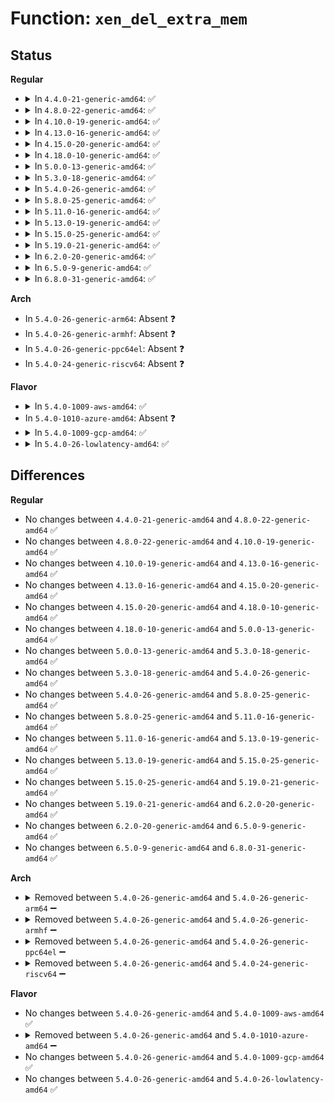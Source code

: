 # Function: <code>xen_del_extra_mem</code>

## Status
<b>Regular</b>
<ul>
<li>
<details>
<summary>In <code>4.4.0-21-generic-amd64</code>: ✅</summary>

```c
void xen_del_extra_mem(long unsigned int start_pfn, long unsigned int n_pfns)
```

```json
{
  "name": "xen_del_extra_mem",
  "collision_type": "Unique Static",
  "inline_type": "No",
  "funcs": [
    {
      "addr": 18446744071594971137,
      "name": "xen_del_extra_mem",
      "external": false,
      "loc": "arch/x86/xen/setup.c:122",
      "file": "arch/x86/xen/setup.c",
      "inline": "seen, unknown",
      "caller_inline": [],
      "caller_func": [
        "arch/x86/xen/setup.c:xen_remap_memory",
        "arch/x86/xen/setup.c:xen_remap_memory"
      ]
    }
  ],
  "symbols": [
    {
      "addr": 18446744071594971137,
      "name": "xen_del_extra_mem",
      "section": ".init.text",
      "bind": "STB_LOCAL",
      "size": 191
    }
  ]
}
```
</details>
</li>
<li>
<details>
<summary>In <code>4.8.0-22-generic-amd64</code>: ✅</summary>

```c
void xen_del_extra_mem(long unsigned int start_pfn, long unsigned int n_pfns)
```

```json
{
  "name": "xen_del_extra_mem",
  "collision_type": "Unique Static",
  "inline_type": "No",
  "funcs": [
    {
      "addr": 18446744071595134289,
      "name": "xen_del_extra_mem",
      "external": false,
      "loc": "arch/x86/xen/setup.c:122",
      "file": "arch/x86/xen/setup.c",
      "inline": "seen, unknown",
      "caller_inline": [],
      "caller_func": [
        "arch/x86/xen/setup.c:xen_remap_memory",
        "arch/x86/xen/setup.c:xen_remap_memory"
      ]
    }
  ],
  "symbols": [
    {
      "addr": 18446744071595134289,
      "name": "xen_del_extra_mem",
      "section": ".init.text",
      "bind": "STB_LOCAL",
      "size": 186
    }
  ]
}
```
</details>
</li>
<li>
<details>
<summary>In <code>4.10.0-19-generic-amd64</code>: ✅</summary>

```c
void xen_del_extra_mem(long unsigned int start_pfn, long unsigned int n_pfns)
```

```json
{
  "name": "xen_del_extra_mem",
  "collision_type": "Unique Static",
  "inline_type": "No",
  "funcs": [
    {
      "addr": 18446744071595376965,
      "name": "xen_del_extra_mem",
      "external": false,
      "loc": "arch/x86/xen/setup.c:122",
      "file": "arch/x86/xen/setup.c",
      "inline": "seen, unknown",
      "caller_inline": [],
      "caller_func": [
        "arch/x86/xen/setup.c:xen_remap_memory",
        "arch/x86/xen/setup.c:xen_remap_memory"
      ]
    }
  ],
  "symbols": [
    {
      "addr": 18446744071595376965,
      "name": "xen_del_extra_mem",
      "section": ".init.text",
      "bind": "STB_LOCAL",
      "size": 186
    }
  ]
}
```
</details>
</li>
<li>
<details>
<summary>In <code>4.13.0-16-generic-amd64</code>: ✅</summary>

```c
void xen_del_extra_mem(long unsigned int start_pfn, long unsigned int n_pfns)
```

```json
{
  "name": "xen_del_extra_mem",
  "collision_type": "Unique Static",
  "inline_type": "No",
  "funcs": [
    {
      "addr": 18446744071596294064,
      "name": "xen_del_extra_mem",
      "external": false,
      "loc": "arch/x86/xen/setup.c:121",
      "file": "arch/x86/xen/setup.c",
      "inline": "seen, unknown",
      "caller_inline": [],
      "caller_func": [
        "arch/x86/xen/setup.c:xen_remap_memory",
        "arch/x86/xen/setup.c:xen_remap_memory"
      ]
    }
  ],
  "symbols": [
    {
      "addr": 18446744071596294064,
      "name": "xen_del_extra_mem",
      "section": ".init.text",
      "bind": "STB_LOCAL",
      "size": 191
    }
  ]
}
```
</details>
</li>
<li>
<details>
<summary>In <code>4.15.0-20-generic-amd64</code>: ✅</summary>

```c
void xen_del_extra_mem(long unsigned int start_pfn, long unsigned int n_pfns)
```

```json
{
  "name": "xen_del_extra_mem",
  "collision_type": "Unique Static",
  "inline_type": "No",
  "funcs": [
    {
      "addr": 18446744071602611864,
      "name": "xen_del_extra_mem",
      "external": false,
      "loc": "arch/x86/xen/setup.c:122",
      "file": "arch/x86/xen/setup.c",
      "inline": "seen, unknown",
      "caller_inline": [],
      "caller_func": [
        "arch/x86/xen/setup.c:xen_remap_memory",
        "arch/x86/xen/setup.c:xen_remap_memory"
      ]
    }
  ],
  "symbols": [
    {
      "addr": 18446744071602611864,
      "name": "xen_del_extra_mem",
      "section": ".init.text",
      "bind": "STB_LOCAL",
      "size": 191
    }
  ]
}
```
</details>
</li>
<li>
<details>
<summary>In <code>4.18.0-10-generic-amd64</code>: ✅</summary>

```c
void xen_del_extra_mem(long unsigned int start_pfn, long unsigned int n_pfns)
```

```json
{
  "name": "xen_del_extra_mem",
  "collision_type": "Unique Static",
  "inline_type": "No",
  "funcs": [
    {
      "addr": 18446744071602780144,
      "name": "xen_del_extra_mem",
      "external": false,
      "loc": "arch/x86/xen/setup.c:122",
      "file": "arch/x86/xen/setup.c",
      "inline": "seen, unknown",
      "caller_inline": [],
      "caller_func": [
        "arch/x86/xen/setup.c:xen_remap_memory",
        "arch/x86/xen/setup.c:xen_remap_memory"
      ]
    }
  ],
  "symbols": [
    {
      "addr": 18446744071602780144,
      "name": "xen_del_extra_mem",
      "section": ".init.text",
      "bind": "STB_LOCAL",
      "size": 191
    }
  ]
}
```
</details>
</li>
<li>
<details>
<summary>In <code>5.0.0-13-generic-amd64</code>: ✅</summary>

```c
void xen_del_extra_mem(long unsigned int start_pfn, long unsigned int n_pfns)
```

```json
{
  "name": "xen_del_extra_mem",
  "collision_type": "Unique Static",
  "inline_type": "No",
  "funcs": [
    {
      "addr": 18446744071604574352,
      "name": "xen_del_extra_mem",
      "external": false,
      "loc": "arch/x86/xen/setup.c:122",
      "file": "arch/x86/xen/setup.c",
      "inline": "seen, unknown",
      "caller_inline": [],
      "caller_func": [
        "arch/x86/xen/setup.c:xen_remap_memory",
        "arch/x86/xen/setup.c:xen_remap_memory"
      ]
    }
  ],
  "symbols": [
    {
      "addr": 18446744071604574352,
      "name": "xen_del_extra_mem",
      "section": ".init.text",
      "bind": "STB_LOCAL",
      "size": 191
    }
  ]
}
```
</details>
</li>
<li>
<details>
<summary>In <code>5.3.0-18-generic-amd64</code>: ✅</summary>

```c
void xen_del_extra_mem(long unsigned int start_pfn, long unsigned int n_pfns)
```

```json
{
  "name": "xen_del_extra_mem",
  "collision_type": "Unique Static",
  "inline_type": "No",
  "funcs": [
    {
      "addr": 18446744071604669483,
      "name": "xen_del_extra_mem",
      "external": false,
      "loc": "arch/x86/xen/setup.c:123",
      "file": "arch/x86/xen/setup.c",
      "inline": "seen, unknown",
      "caller_inline": [],
      "caller_func": [
        "arch/x86/xen/setup.c:xen_remap_memory",
        "arch/x86/xen/setup.c:xen_remap_memory"
      ]
    }
  ],
  "symbols": [
    {
      "addr": 18446744071604669483,
      "name": "xen_del_extra_mem",
      "section": ".init.text",
      "bind": "STB_LOCAL",
      "size": 196
    }
  ]
}
```
</details>
</li>
<li>
<details>
<summary>In <code>5.4.0-26-generic-amd64</code>: ✅</summary>

```c
void xen_del_extra_mem(long unsigned int start_pfn, long unsigned int n_pfns)
```

```json
{
  "name": "xen_del_extra_mem",
  "collision_type": "Unique Static",
  "inline_type": "No",
  "funcs": [
    {
      "addr": 18446744071604681987,
      "name": "xen_del_extra_mem",
      "external": false,
      "loc": "arch/x86/xen/setup.c:123",
      "file": "arch/x86/xen/setup.c",
      "inline": "seen, unknown",
      "caller_inline": [],
      "caller_func": [
        "arch/x86/xen/setup.c:xen_remap_memory",
        "arch/x86/xen/setup.c:xen_remap_memory"
      ]
    }
  ],
  "symbols": [
    {
      "addr": 18446744071604681987,
      "name": "xen_del_extra_mem",
      "section": ".init.text",
      "bind": "STB_LOCAL",
      "size": 196
    }
  ]
}
```
</details>
</li>
<li>
<details>
<summary>In <code>5.8.0-25-generic-amd64</code>: ✅</summary>

```c
void xen_del_extra_mem(long unsigned int start_pfn, long unsigned int n_pfns)
```

```json
{
  "name": "xen_del_extra_mem",
  "collision_type": "Unique Static",
  "inline_type": "No",
  "funcs": [
    {
      "addr": 18446744071609033042,
      "name": "xen_del_extra_mem",
      "external": false,
      "loc": "arch/x86/xen/setup.c:124",
      "file": "arch/x86/xen/setup.c",
      "inline": "seen, unknown",
      "caller_inline": [],
      "caller_func": [
        "arch/x86/xen/setup.c:xen_remap_memory",
        "arch/x86/xen/setup.c:xen_remap_memory"
      ]
    }
  ],
  "symbols": [
    {
      "addr": 18446744071609033042,
      "name": "xen_del_extra_mem",
      "section": ".init.text",
      "bind": "STB_LOCAL",
      "size": 195
    }
  ]
}
```
</details>
</li>
<li>
<details>
<summary>In <code>5.11.0-16-generic-amd64</code>: ✅</summary>

```c
void xen_del_extra_mem(long unsigned int start_pfn, long unsigned int n_pfns)
```

```json
{
  "name": "xen_del_extra_mem",
  "collision_type": "Unique Static",
  "inline_type": "No",
  "funcs": [
    {
      "addr": 18446744071612096448,
      "name": "xen_del_extra_mem",
      "external": false,
      "loc": "arch/x86/xen/setup.c:123",
      "file": "arch/x86/xen/setup.c",
      "inline": "seen, unknown",
      "caller_inline": [],
      "caller_func": [
        "arch/x86/xen/setup.c:xen_remap_memory",
        "arch/x86/xen/setup.c:xen_remap_memory"
      ]
    }
  ],
  "symbols": [
    {
      "addr": 18446744071612096448,
      "name": "xen_del_extra_mem",
      "section": ".init.text",
      "bind": "STB_LOCAL",
      "size": 195
    }
  ]
}
```
</details>
</li>
<li>
<details>
<summary>In <code>5.13.0-19-generic-amd64</code>: ✅</summary>

```c
void xen_del_extra_mem(long unsigned int start_pfn, long unsigned int n_pfns)
```

```json
{
  "name": "xen_del_extra_mem",
  "collision_type": "Unique Static",
  "inline_type": "No",
  "funcs": [
    {
      "addr": 18446744071614236618,
      "name": "xen_del_extra_mem",
      "external": false,
      "loc": "arch/x86/xen/setup.c:123",
      "file": "arch/x86/xen/setup.c",
      "inline": "seen, unknown",
      "caller_inline": [],
      "caller_func": [
        "arch/x86/xen/setup.c:xen_remap_memory",
        "arch/x86/xen/setup.c:xen_remap_memory"
      ]
    }
  ],
  "symbols": [
    {
      "addr": 18446744071614236618,
      "name": "xen_del_extra_mem",
      "section": ".init.text",
      "bind": "STB_LOCAL",
      "size": 196
    }
  ]
}
```
</details>
</li>
<li>
<details>
<summary>In <code>5.15.0-25-generic-amd64</code>: ✅</summary>

```c
void xen_del_extra_mem(long unsigned int start_pfn, long unsigned int n_pfns)
```

```json
{
  "name": "xen_del_extra_mem",
  "collision_type": "Unique Static",
  "inline_type": "No",
  "funcs": [
    {
      "addr": 18446744071615155943,
      "name": "xen_del_extra_mem",
      "external": false,
      "loc": "arch/x86/xen/setup.c:123",
      "file": "arch/x86/xen/setup.c",
      "inline": "seen, unknown",
      "caller_inline": [],
      "caller_func": [
        "arch/x86/xen/setup.c:xen_remap_memory",
        "arch/x86/xen/setup.c:xen_remap_memory"
      ]
    }
  ],
  "symbols": [
    {
      "addr": 18446744071615155943,
      "name": "xen_del_extra_mem",
      "section": ".init.text",
      "bind": "STB_LOCAL",
      "size": 454
    }
  ]
}
```
</details>
</li>
<li>
<details>
<summary>In <code>5.19.0-21-generic-amd64</code>: ✅</summary>

```c
void xen_del_extra_mem(long unsigned int start_pfn, long unsigned int n_pfns)
```

```json
{
  "name": "xen_del_extra_mem",
  "collision_type": "Unique Static",
  "inline_type": "No",
  "funcs": [
    {
      "addr": 18446744071616921339,
      "name": "xen_del_extra_mem",
      "external": false,
      "loc": "arch/x86/xen/setup.c:123",
      "file": "arch/x86/xen/setup.c",
      "inline": "seen, unknown",
      "caller_inline": [],
      "caller_func": [
        "arch/x86/xen/setup.c:xen_remap_memory",
        "arch/x86/xen/setup.c:xen_remap_memory"
      ]
    }
  ],
  "symbols": [
    {
      "addr": 18446744071616921339,
      "name": "xen_del_extra_mem",
      "section": ".init.text",
      "bind": "STB_LOCAL",
      "size": 471
    }
  ]
}
```
</details>
</li>
<li>
<details>
<summary>In <code>6.2.0-20-generic-amd64</code>: ✅</summary>

```c
void xen_del_extra_mem(long unsigned int start_pfn, long unsigned int n_pfns)
```

```json
{
  "name": "xen_del_extra_mem",
  "collision_type": "Unique Static",
  "inline_type": "No",
  "funcs": [
    {
      "addr": 18446744071627521824,
      "name": "xen_del_extra_mem",
      "external": false,
      "loc": "arch/x86/xen/setup.c:124",
      "file": "arch/x86/xen/setup.c",
      "inline": "seen, unknown",
      "caller_inline": [],
      "caller_func": [
        "arch/x86/xen/setup.c:xen_remap_memory",
        "arch/x86/xen/setup.c:xen_remap_memory"
      ]
    }
  ],
  "symbols": [
    {
      "addr": 18446744071627521824,
      "name": "xen_del_extra_mem",
      "section": ".init.text",
      "bind": "STB_LOCAL",
      "size": 634
    }
  ]
}
```
</details>
</li>
<li>
<details>
<summary>In <code>6.5.0-9-generic-amd64</code>: ✅</summary>

```c
void xen_del_extra_mem(long unsigned int start_pfn, long unsigned int n_pfns)
```

```json
{
  "name": "xen_del_extra_mem",
  "collision_type": "Unique Static",
  "inline_type": "No",
  "funcs": [
    {
      "addr": 18446744071619267024,
      "name": "xen_del_extra_mem",
      "external": false,
      "loc": "arch/x86/xen/setup.c:125",
      "file": "arch/x86/xen/setup.c",
      "inline": "seen, unknown",
      "caller_inline": [],
      "caller_func": [
        "arch/x86/xen/setup.c:xen_remap_memory",
        "arch/x86/xen/setup.c:xen_remap_memory"
      ]
    }
  ],
  "symbols": [
    {
      "addr": 18446744071619267024,
      "name": "xen_del_extra_mem",
      "section": ".init.text",
      "bind": "STB_LOCAL",
      "size": 661
    }
  ]
}
```
</details>
</li>
<li>
<details>
<summary>In <code>6.8.0-31-generic-amd64</code>: ✅</summary>

```c
void xen_del_extra_mem(long unsigned int start_pfn, long unsigned int n_pfns)
```

```json
{
  "name": "xen_del_extra_mem",
  "collision_type": "Unique Static",
  "inline_type": "No",
  "funcs": [
    {
      "addr": 18446744071621559696,
      "name": "xen_del_extra_mem",
      "external": false,
      "loc": "arch/x86/xen/setup.c:128",
      "file": "arch/x86/xen/setup.c",
      "inline": "seen, unknown",
      "caller_inline": [],
      "caller_func": [
        "arch/x86/xen/setup.c:xen_remap_memory",
        "arch/x86/xen/setup.c:xen_remap_memory"
      ]
    }
  ],
  "symbols": [
    {
      "addr": 18446744071621559696,
      "name": "xen_del_extra_mem",
      "section": ".init.text",
      "bind": "STB_LOCAL",
      "size": 661
    }
  ]
}
```
</details>
</li>
</ul>
<b>Arch</b>
<ul>
<li>
In <code>5.4.0-26-generic-arm64</code>: Absent ❓
</li>
<li>
In <code>5.4.0-26-generic-armhf</code>: Absent ❓
</li>
<li>
In <code>5.4.0-26-generic-ppc64el</code>: Absent ❓
</li>
<li>
In <code>5.4.0-24-generic-riscv64</code>: Absent ❓
</li>
</ul>
<b>Flavor</b>
<ul>
<li>
<details>
<summary>In <code>5.4.0-1009-aws-amd64</code>: ✅</summary>

```c
void xen_del_extra_mem(long unsigned int start_pfn, long unsigned int n_pfns)
```

```json
{
  "name": "xen_del_extra_mem",
  "collision_type": "Unique Static",
  "inline_type": "No",
  "funcs": [
    {
      "addr": 18446744071604608297,
      "name": "xen_del_extra_mem",
      "external": false,
      "loc": "arch/x86/xen/setup.c:123",
      "file": "arch/x86/xen/setup.c",
      "inline": "seen, unknown",
      "caller_inline": [],
      "caller_func": [
        "arch/x86/xen/setup.c:xen_remap_memory",
        "arch/x86/xen/setup.c:xen_remap_memory"
      ]
    }
  ],
  "symbols": [
    {
      "addr": 18446744071604608297,
      "name": "xen_del_extra_mem",
      "section": ".init.text",
      "bind": "STB_LOCAL",
      "size": 196
    }
  ]
}
```
</details>
</li>
<li>
In <code>5.4.0-1010-azure-amd64</code>: Absent ❓
</li>
<li>
<details>
<summary>In <code>5.4.0-1009-gcp-amd64</code>: ✅</summary>

```c
void xen_del_extra_mem(long unsigned int start_pfn, long unsigned int n_pfns)
```

```json
{
  "name": "xen_del_extra_mem",
  "collision_type": "Unique Static",
  "inline_type": "No",
  "funcs": [
    {
      "addr": 18446744071604686083,
      "name": "xen_del_extra_mem",
      "external": false,
      "loc": "arch/x86/xen/setup.c:123",
      "file": "arch/x86/xen/setup.c",
      "inline": "seen, unknown",
      "caller_inline": [],
      "caller_func": [
        "arch/x86/xen/setup.c:xen_remap_memory",
        "arch/x86/xen/setup.c:xen_remap_memory"
      ]
    }
  ],
  "symbols": [
    {
      "addr": 18446744071604686083,
      "name": "xen_del_extra_mem",
      "section": ".init.text",
      "bind": "STB_LOCAL",
      "size": 196
    }
  ]
}
```
</details>
</li>
<li>
<details>
<summary>In <code>5.4.0-26-lowlatency-amd64</code>: ✅</summary>

```c
void xen_del_extra_mem(long unsigned int start_pfn, long unsigned int n_pfns)
```

```json
{
  "name": "xen_del_extra_mem",
  "collision_type": "Unique Static",
  "inline_type": "No",
  "funcs": [
    {
      "addr": 18446744071604686039,
      "name": "xen_del_extra_mem",
      "external": false,
      "loc": "arch/x86/xen/setup.c:123",
      "file": "arch/x86/xen/setup.c",
      "inline": "seen, unknown",
      "caller_inline": [],
      "caller_func": [
        "arch/x86/xen/setup.c:xen_remap_memory",
        "arch/x86/xen/setup.c:xen_remap_memory"
      ]
    }
  ],
  "symbols": [
    {
      "addr": 18446744071604686039,
      "name": "xen_del_extra_mem",
      "section": ".init.text",
      "bind": "STB_LOCAL",
      "size": 196
    }
  ]
}
```
</details>
</li>
</ul>

## Differences
<b>Regular</b>
<ul>
<li>
No changes between <code>4.4.0-21-generic-amd64</code> and <code>4.8.0-22-generic-amd64</code> ✅
</li>
<li>
No changes between <code>4.8.0-22-generic-amd64</code> and <code>4.10.0-19-generic-amd64</code> ✅
</li>
<li>
No changes between <code>4.10.0-19-generic-amd64</code> and <code>4.13.0-16-generic-amd64</code> ✅
</li>
<li>
No changes between <code>4.13.0-16-generic-amd64</code> and <code>4.15.0-20-generic-amd64</code> ✅
</li>
<li>
No changes between <code>4.15.0-20-generic-amd64</code> and <code>4.18.0-10-generic-amd64</code> ✅
</li>
<li>
No changes between <code>4.18.0-10-generic-amd64</code> and <code>5.0.0-13-generic-amd64</code> ✅
</li>
<li>
No changes between <code>5.0.0-13-generic-amd64</code> and <code>5.3.0-18-generic-amd64</code> ✅
</li>
<li>
No changes between <code>5.3.0-18-generic-amd64</code> and <code>5.4.0-26-generic-amd64</code> ✅
</li>
<li>
No changes between <code>5.4.0-26-generic-amd64</code> and <code>5.8.0-25-generic-amd64</code> ✅
</li>
<li>
No changes between <code>5.8.0-25-generic-amd64</code> and <code>5.11.0-16-generic-amd64</code> ✅
</li>
<li>
No changes between <code>5.11.0-16-generic-amd64</code> and <code>5.13.0-19-generic-amd64</code> ✅
</li>
<li>
No changes between <code>5.13.0-19-generic-amd64</code> and <code>5.15.0-25-generic-amd64</code> ✅
</li>
<li>
No changes between <code>5.15.0-25-generic-amd64</code> and <code>5.19.0-21-generic-amd64</code> ✅
</li>
<li>
No changes between <code>5.19.0-21-generic-amd64</code> and <code>6.2.0-20-generic-amd64</code> ✅
</li>
<li>
No changes between <code>6.2.0-20-generic-amd64</code> and <code>6.5.0-9-generic-amd64</code> ✅
</li>
<li>
No changes between <code>6.5.0-9-generic-amd64</code> and <code>6.8.0-31-generic-amd64</code> ✅
</li>
</ul>
<b>Arch</b>
<ul>
<li>
<details>
<summary>Removed between <code>5.4.0-26-generic-amd64</code> and <code>5.4.0-26-generic-arm64</code> ➖</summary>

```c
void xen_del_extra_mem(long unsigned int start_pfn, long unsigned int n_pfns)
```
</details>
</li>
<li>
<details>
<summary>Removed between <code>5.4.0-26-generic-amd64</code> and <code>5.4.0-26-generic-armhf</code> ➖</summary>

```c
void xen_del_extra_mem(long unsigned int start_pfn, long unsigned int n_pfns)
```
</details>
</li>
<li>
<details>
<summary>Removed between <code>5.4.0-26-generic-amd64</code> and <code>5.4.0-26-generic-ppc64el</code> ➖</summary>

```c
void xen_del_extra_mem(long unsigned int start_pfn, long unsigned int n_pfns)
```
</details>
</li>
<li>
<details>
<summary>Removed between <code>5.4.0-26-generic-amd64</code> and <code>5.4.0-24-generic-riscv64</code> ➖</summary>

```c
void xen_del_extra_mem(long unsigned int start_pfn, long unsigned int n_pfns)
```
</details>
</li>
</ul>
<b>Flavor</b>
<ul>
<li>
No changes between <code>5.4.0-26-generic-amd64</code> and <code>5.4.0-1009-aws-amd64</code> ✅
</li>
<li>
<details>
<summary>Removed between <code>5.4.0-26-generic-amd64</code> and <code>5.4.0-1010-azure-amd64</code> ➖</summary>

```c
void xen_del_extra_mem(long unsigned int start_pfn, long unsigned int n_pfns)
```
</details>
</li>
<li>
No changes between <code>5.4.0-26-generic-amd64</code> and <code>5.4.0-1009-gcp-amd64</code> ✅
</li>
<li>
No changes between <code>5.4.0-26-generic-amd64</code> and <code>5.4.0-26-lowlatency-amd64</code> ✅
</li>
</ul>
